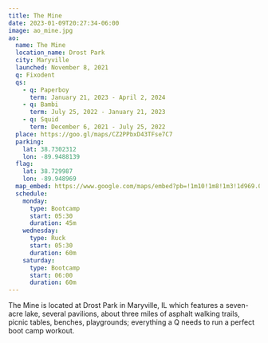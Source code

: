 ```yaml
---
title: The Mine
date: 2023-01-09T20:27:34-06:00
image: ao_mine.jpg
ao:
  name: The Mine
  location_name: Drost Park
  city: Maryville
  launched: November 8, 2021
  q: Fixodent
  qs:
    - q: Paperboy
      term: January 21, 2023 - April 2, 2024
    - q: Bambi
      term: July 25, 2022 - January 21, 2023
    - q: Squid
      term: December 6, 2021 - July 25, 2022
  place: https://goo.gl/maps/CZ2PPbxD43TFse7C7
  parking:
    lat: 38.7302312
    lon: -89.9488139
  flag:
    lat: 38.729987
    lon: -89.948969
  map_embed: https://www.google.com/maps/embed?pb=!1m10!1m8!1m3!1d969.0478259870856!2d-89.94859647941438!3d38.730574435821445!3m2!1i1024!2i768!4f13.1!5e1!3m2!1sen!2sus!4v1673557189488!5m2!1sen!2sus
  schedule:
    monday:
      type: Bootcamp
      start: 05:30
      duration: 45m
    wednesday:
      type: Ruck
      start: 05:30
      duration: 60m
    saturday:
      type: Bootcamp
      start: 06:00
      duration: 60m
---
```

The Mine is located at Drost Park in Maryville, IL which features a seven-acre lake, several pavilions, about three miles of asphalt walking trails, picnic tables, benches, playgrounds; everything a Q needs to run a perfect boot camp workout.
